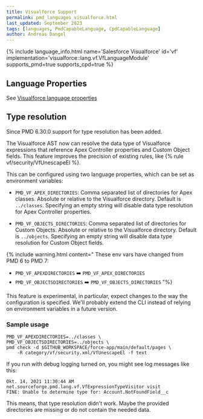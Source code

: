 ```yaml
---
title: Visualforce Support
permalink: pmd_languages_visualforce.html
last_updated: September 2023
tags: [languages, PmdCapableLanguage, CpdCapableLanguage]
author: Andreas Dangel
---
```


{% include language_info.html name='Salesforce Visualforce' id='vf' implementation='visualforce::lang.vf.VfLanguageModule' supports_pmd=true supports_cpd=true %}

## Language Properties

See [Visualforce language properties](pmd_languages_configuration.html#visualforce-language-properties)

## Type resolution

Since PMD 6.30.0 support for type resolution has been added.

The Visualforce AST now can resolve the data type of Visualforce expressions that reference
Apex Controller properties and Custom Object fields. This feature improves the precision of existing rules,
like {% rule vf/security/VfUnescapeEl %}.

This can be configured using two language properties, which can be set as environment variables:

*   `PMD_VF_APEX_DIRECTORIES`: Comma separated list of directories for Apex classes. Absolute or relative
    to the Visualforce directory. Default is `../classes`. Specifying an empty string will disable data type
    resolution for Apex Controller properties.

*   `PMD_VF_OBJECTS_DIRECTORIES`: Comma separated list of directories for Custom Objects. Absolute or relative
    to the Visualforce directory. Default is `../objects`. Specifying an empty string will disable data type
    resolution for Custom Object fields.

{% include warning.html content="
These env vars have changed from PMD 6 to PMD 7:
* `PMD_VF_APEXDIRECTORIES` ➡️ `PMD_VF_APEX_DIRECTORIES`
* `PMD_VF_OBJECTSDIRECTORIES` ➡️ `PMD_VF_OBJECTS_DIRECTORIES`
"%}

This feature is experimental, in particular, expect changes to the way the configuration is specified.
We'll probably extend the CLI instead of relying on environment variables in a future version.

### Sample usage

```
PMD_VF_APEXDIRECTORIES=../classes \
PMD_VF_OBJECTSDIRECTORIES=../objects \
pmd check -d $GITHUB_WORKSPACE/force-app/main/default/pages \
    -R category/vf/security.xml/VfUnescapeEl -f text
```

If you run with debug logging turned on, you might see log messages like this:

```
Okt. 14, 2021 11:30:44 AM net.sourceforge.pmd.lang.vf.VfExpressionTypeVisitor visit
FINE: Unable to determine type for: Account.NotFoundField__c
```

This means, that type resolution didn't work. Maybe the provided directories are missing or do not contain
the needed data.
